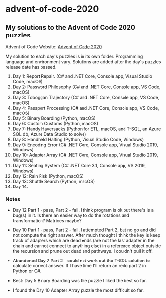 # advent-of-code-2020

## My solutions to the Advent of Code 2020 puzzles

Advent of Code Website:  [Advent of Code 2020](https://adventofcode.com)

My solution to each day's puzzles is in its own folder.  Programming language and environment vary.  Solutions are added after the day's puzzles release date has passed.

1. Day 1:  Report Repair. (C# and .NET Core, Console app, Visual Studio Code, macOS)
2. Day 2:  Password Philosophy (C# and .NET Core, Console app, VS Code, macOS)
3. Day 3:  Toboggan Trajectory (C# and .NET Core, Console app, VS Code, macOS)
4. Day 4:  Passport Processing (C# and .NET Core, Console app, VS Code, macOS)
5. Day 5:  Binary Boarding (Python, macOS)
6. Day 6:  Custom Customs (Python, macOS)
7. Day 7:  Handy Haversacks (Python for ETL, macOS, and T-SQL, an Azure SQL db, Azure Data Studio to solve)
8. Day 8:  Handheld Halting (Python, Visual Studio Code, Windows)
9. Day 9:  Encoding Error (C# .NET Core, Console app, Visual Studio 2019, Windows)
10. Day 10: Adapter Array (C# .NET Core, Console app, Visual Studio 2019, Windows)
11. Day 11:  Seating System (C# .NET Core 3.1, Console app, VS 2019, Windows)
12. Day 12:  Rain Risk (Python, macOS)
13. Day 13:  Shuttle Search (Python, macOS)
14. Day 14:  

### Notes

* Day 12 Part 1 - pass, Part 2 - fail.  I think program is ok but there's
is a bug(s) in it.  Is there an easier way to do the rotations and transformation?
Matrices maybe?

* Day 10 Part 1 - pass, Part 2 - fail. I attempted Part 2, but no go and did not compute the right answer.
After much thought I think the key is keep track of adapters which are dead ends (are not the last adapter in the chain and cannot connect to anything else) in a
reference object outside the recursion and prune out dead end pathways.
I couldn't pull it off.

* Abandoned Day 7 Part 2 - could not work out the T-SQL solution to calculate correct answer.  If I have time I'll return an redo part 2 in Python or C#.

* Best: Day 5 Binary Boarding was the puzzle I liked the best so far.

* I found the Day 10 Adapter Array puzzle the most difficult so far.
